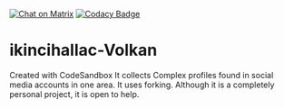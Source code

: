 <a href="https://matrix.to/#/#matrix.to:matrix.org" rel="noopener" target="_blank"><img src="https://matrix.to/img/matrix-badge.svg" alt="Chat on Matrix"></a>
[![Codacy Badge](https://app.codacy.com/project/badge/Grade/4eac2b56091f41e0b98fd858c7563af1)](https://www.codacy.com/gh/ikincihallac-volkan/Face-to-Face/dashboard?utm_source=github.com&amp;utm_medium=referral&amp;utm_content=ikincihallac-volkan/Face-to-Face&amp;utm_campaign=Badge_Grade)
# ikincihallac-Volkan
Created with CodeSandbox
It collects Complex profiles found in social media accounts in one area.
It uses forking.
Although it is a completely personal project, it is open to help.
